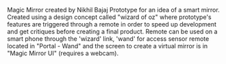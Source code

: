 Magic Mirror created by Nikhil Bajaj
Prototype for an idea of a smart mirror. Created using a design concept called "wizard of oz" where prototype's features are triggered through a remote in order to speed up development and get critiques before creating a final product. Remote can be used on a smart phone through the 'wizard' link, 'wand' for access sensor remote located in "Portal - Wand" and the screen to create a virtual mirror is in "Magic Mirror UI" (requires a webcam).